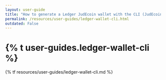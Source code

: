 ```yaml
---
layout: user-guide
title: "How to generate a Ledger JudEcoin wallet with the CLI (JudEcoin-wallet-cli)"
permalink: /resources/user-guides/ledger-wallet-cli.html
outdated: False
---
```


<h1>{% t user-guides.ledger-wallet-cli %}</h1>
{% tf resources/user-guides/ledger-wallet-cli.md %}
